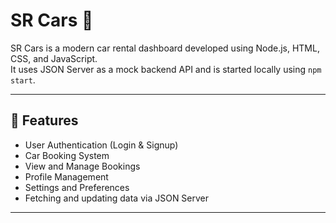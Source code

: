 # SR Cars 🚗

SR Cars is a modern car rental dashboard developed using Node.js, HTML, CSS, and JavaScript.  
It uses JSON Server as a mock backend API and is started locally using `npm start`.

---

## 🌟 Features
- User Authentication (Login & Signup)
- Car Booking System
- View and Manage Bookings
- Profile Management
- Settings and Preferences
- Fetching and updating data via JSON Server

---

